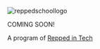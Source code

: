 ![reppedschoollogo](https://github.com/user-attachments/assets/d6bcd3f9-1afb-48d8-ba1a-55ab41954dcd)

COMING SOON!

A program of [Repped in Tech](https://github.com/Repped-In-Tech)

